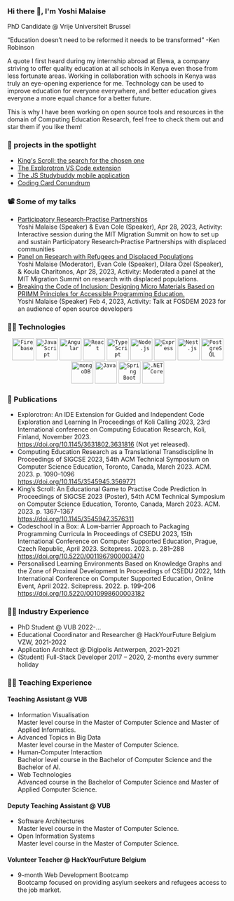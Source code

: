 ### Hi there 👋, I'm Yoshi Malaise
PhD Candidate @ Vrije Universiteit Brussel

“Education doesn’t need to be reformed it needs to be transformed” -Ken Robinson

A quote I first heard during my internship abroad at Elewa, a company striving to offer quality education at all schools in Kenya even those from less fortunate areas. Working in collaboration with schools in Kenya was truly an eye-opening experience for me. Technology can be used to improve education for everyone everywhere, and better education gives everyone a more equal chance for a better future. 

This is why I have been working on open source tools and resources in the domain of Computing Education Research, feel free to check them out and star them if you like them!

### 🔦 projects in the spotlight
- [King's Scroll: the search for the chosen one](https://kings-scroll.netlify.app)
- [The Explorotron VS Code extension](https://marketplace.visualstudio.com/items?itemName=YoshiMalaise.explorotron)
- [The JS Studybuddy mobile application](https://play.google.com/store/apps/details?id=be.ac.vub.wise.jsStudyBuddy)
- [Coding Card Conundrum](https://coding-card-conundrum.netlify.app/#/home)

### 📽️ Some of my talks
- [Participatory Research‐Practise Partnerships](https://www.youtube.com/watch?v=K_xilH9m0eY&list=PL6cp6kydiOXcS3y4_vumcYg6jJZQSHF8y&index=51)<br/>
Yoshi Malaise (Speaker) & Evan Cole (Speaker), Apr 28, 2023,
Activity: Interactive session during the MIT Migration Summit on
how to set up and sustain Participatory Research‐Practise
Partnerships with displaced communities
- [Panel on Research with Refugees and Displaced Populations](https://www.youtube.com/watch?v=_xziRXR1g00)<br/>
Yoshi Malaise (Moderator), Evan Cole (Speaker), Dilara Özel (Speaker),
& Koula Charitonos, Apr 28, 2023, Activity: Moderated a panel at the
MIT Migration Summit on research with displaced populations.
- [Breaking the Code of Inclusion: Designing Micro Materials Based on
PRIMM Principles for Accessible Programming Education.](https://archive.fosdem.org/2023/schedule/event/breaking_code_of_inclusion/)<br/>
Yoshi Malaise (Speaker) Feb 4, 2023, Activity: Talk at FOSDEM 2023
for an audience of open source developers

### 🧑‍💻 Technologies
<div align="center">
	<code><img width="50" src="https://user-images.githubusercontent.com/25181517/189716855-2c69ca7a-5149-4647-936d-780610911353.png" alt="Firebase" title="Firebase"/></code>
	<code><img width="50" src="https://user-images.githubusercontent.com/25181517/117447155-6a868a00-af3d-11eb-9cfe-245df15c9f3f.png" alt="JavaScript" title="JavaScript"/></code>
	<code><img width="50" src="https://user-images.githubusercontent.com/25181517/183890595-779a7e64-3f43-4634-bad2-eceef4e80268.png" alt="Angular" title="Angular"/></code>
	<code><img width="50" src="https://user-images.githubusercontent.com/25181517/183897015-94a058a6-b86e-4e42-a37f-bf92061753e5.png" alt="React" title="React"/></code>
	<code><img width="50" src="https://user-images.githubusercontent.com/25181517/183890598-19a0ac2d-e88a-4005-a8df-1ee36782fde1.png" alt="TypeScript" title="TypeScript"/></code>
	<code><img width="50" src="https://user-images.githubusercontent.com/25181517/183568594-85e280a7-0d7e-4d1a-9028-c8c2209e073c.png" alt="Node.js" title="Node.js"/></code>
	<code><img width="50" src="https://user-images.githubusercontent.com/25181517/183859966-a3462d8d-1bc7-4880-b353-e2cbed900ed6.png" alt="Express" title="Express"/></code>
	<code><img width="50" src="https://github.com/marwin1991/profile-technology-icons/assets/136815194/519bfaf3-c242-431e-a269-876979f05574" alt="Nest.js" title="Nest.js"/></code>
	<code><img width="50" src="https://user-images.githubusercontent.com/25181517/117208740-bfb78400-adf5-11eb-97bb-09072b6bedfc.png" alt="PostgreSQL" title="PostgreSQL"/></code>
	<code><img width="50" src="https://user-images.githubusercontent.com/25181517/182884177-d48a8579-2cd0-447a-b9a6-ffc7cb02560e.png" alt="mongoDB" title="mongoDB"/></code>
	<code><img width="50" src="https://user-images.githubusercontent.com/25181517/117201156-9a724800-adec-11eb-9a9d-3cd0f67da4bc.png" alt="Java" title="Java"/></code>
	<code><img width="50" src="https://user-images.githubusercontent.com/25181517/183891303-41f257f8-6b3d-487c-aa56-c497b880d0fb.png" alt="Spring Boot" title="Spring Boot"/></code>
	<code><img width="50" src="https://user-images.githubusercontent.com/25181517/121405754-b4f48f80-c95d-11eb-8893-fc325bde617f.png" alt=".NET Core" title=".NET Core"/></code>
</div>


### 📜 Publications
- Explorotron: An IDE Extension for Guided and Independent Code Exploration and Learning
In Proceedings of Koli Calling 2023, 23rd International conference on Computing Education Research, Koli, Finland, November 2023. <br/> https://doi.org/10.1145/3631802.3631816 (Not yet released).
- Computing Education Research as a Translational Transdiscipline
In Proceedings of SIGCSE 2023, 54th ACM Technical Symposium on
Computer Science Education, Toronto, Canada, March 2023. ACM. 2023. p. 1090–1096 <br/> https://doi.org/10.1145/3545945.3569771
- King’s Scroll: An Educational Game to Practise Code Prediction
In Proceedings of SIGCSE 2023 (Poster), 54th ACM Technical
Symposium on Computer Science Education, Toronto, Canada, March 2023. ACM. 2023. p. 1367–1367 <br/> https://doi.org/10.1145/3545947.3576311
- Codeschool in a Box: A Low‐barrier Approach to Packaging Programming
Curricula In Proceedings of CSEDU 2023, 15th International Conference on
Computer Supported Education, Prague, Czech Republic, April 2023. Scitepress. 2023. p. 281–288 <br/> https://doi.org/10.5220/0011967900003470
- Personalised Learning Environments Based on Knowledge Graphs and the
Zone of Proximal Development
In Proceedings of CSEDU 2022, 14th International Conference on
Computer Supported Education, Online Event, April 2022. Scitepress. 2022. p. 199–206 <br/> https://doi.org/10.5220/0010998600003182

### 🧑‍🏭 Industry Experience
- PhD Student @ VUB 2022-...
- Educational Coordinator and Researcher @ HackYourFuture Belgium VZW, 2021-2022
- Application Architect @ Digipolis Antwerpen, 2021-2021
- (Student) Full-Stack Developer 2017 – 2020, 2-months every summer holiday


### 🧑‍🏫 Teaching Experience

#### Teaching Assistant @ VUB

- Information Visualisation <br/>
Master level course in the Master of Computer Science and Master
of Applied Informatics.
- Advanced Topics in Big Data <br/>
Master level course in the Master of Computer Science.
- Human‐Computer Interaction <br/>
Bachelor level course in the Bachelor of Computer Science and the
Bachelor of AI.
- Web Technologies <br/>
Advanced course in the Bachelor of Computer Science and Master of
Applied Computer Science.

#### Deputy Teaching Assistant @ VUB
- Software Architectures <br/>
Master level course in the Master of Computer Science.
- Open Information Systems <br/>
Master level course in the Master of Computer Science.

#### Volunteer Teacher @ HackYourFuture Belgium
- 9-month Web Development Bootcamp <br/> Bootcamp focused on providing asylum seekers and refugees access
to the job market.

<!--
**yoshimalaise/yoshimalaise** is a ✨ _special_ ✨ repository because its `README.md` (this file) appears on your GitHub profile.

Here are some ideas to get you started:

- 🔭 I’m currently working on ...
- 🌱 I’m currently learning ...
- 👯 I’m looking to collaborate on ...
- 🤔 I’m looking for help with ...
- 💬 Ask me about ...
- 📫 How to reach me: ...
- 😄 Pronouns: ...
- ⚡ Fun fact: ...
-->

